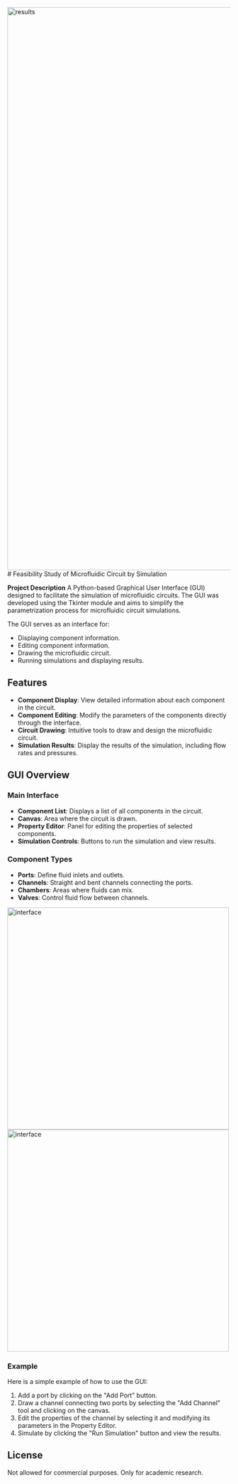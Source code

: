 <img width="1268" alt="results" src="https://github.com/yeoxiongyun/microfluidic-GUI/assets/84406436/97edbf91-944e-4fa3-a45f-d6f26c378091"># Feasibility Study of Microfluidic Circuit by Simulation

**Project Description**
A Python-based Graphical User Interface (GUI) designed to facilitate the simulation of microfluidic circuits. The GUI was developed using the Tkinter module and aims to simplify the parametrization process for microfluidic circuit simulations.

The GUI serves as an interface for:

* Displaying component information.
* Editing component information.
* Drawing the microfluidic circuit.
* Running simulations and displaying results.

## Features
* **Component Display**: View detailed information about each component in the circuit.
* **Component Editing**: Modify the parameters of the components directly through the interface.
* **Circuit Drawing**: Intuitive tools to draw and design the microfluidic circuit.
* **Simulation Results**: Display the results of the simulation, including flow rates and pressures.

## GUI Overview
### Main Interface
* **Component List**: Displays a list of all components in the circuit.
* **Canvas**: Area where the circuit is drawn.
* **Property Editor**: Panel for editing the properties of selected components.
* **Simulation Controls**: Buttons to run the simulation and view results.

### Component Types
* **Ports**: Define fluid inlets and outlets.
* **Channels**: Straight and bent channels connecting the ports.
* **Chambers**: Areas where fluids can mix.
* **Valves**: Control fluid flow between channels.

<img width="500" alt="interface" src="https://github.com/yeoxiongyun/microfluidic-GUI/assets/84406436/fff2bd2a-b1a9-4497-a504-bc5b0f75988f">
<img width="500" alt="interface" src="https://github.com/yeoxiongyun/microfluidic-GUI/assets/84406436/e2b30014-b780-4d42-b586-ce654ece8260">

### Example
Here is a simple example of how to use the GUI:

1. Add a port by clicking on the "Add Port" button.
2. Draw a channel connecting two ports by selecting the "Add Channel" tool and clicking on the canvas.
3. Edit the properties of the channel by selecting it and modifying its parameters in the Property Editor.
4. Simulate by clicking the "Run Simulation" button and view the results.



## License
Not allowed for commercial purposes. Only for academic research.
